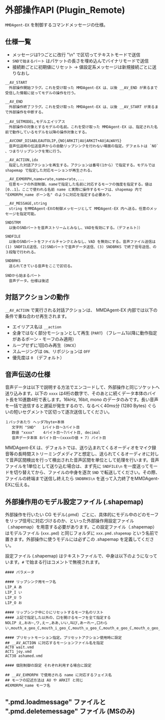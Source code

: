 # 外部操作API (Plugin_Remote)

`MMDAgent-EX` を制御するコマンドメッセージの仕様。

## 仕様一覧

- メッセージは1つごとに改行 "\n" で区切ってテキストモードで送信
- `SNDで始まるパート` はパケットの長さを埋め込んでバイナリモードで送信
- 接続断ごとに初期値にリセット → 値設定系メッセージは新規接続ごとに送りなおし

```text
__AV_START
　外部操作開始フラグ。これを受け取った MMDAgent-EX は、以後 __AV_END が来るまで受信した情報に従ってモデルの操作を行う。

__AV_END
　外部操作終了フラグ。これを受け取った MMDAgent-EX は、以後 __AV_START が来るまで外部操作を中断する。

__AV_SETMODEL,モデルエイリアス
　外部操作の対象とするモデルの名前。これを受け取った MMDAgent-EX は、指定された名前で動作しているモデルを以降の操作対象とする。

__AVCONF_DISABLEAUTOLIP,{NO|ARKIT|AU|ARKIT+AU|ALWAYS}
　音声伝送時の伝送音声からの自動リップシンクを行わない場面の指定。デフォルトは `NO` 、つまりリップシンクを常に行う。

__AV_ACTION,idx
　指定した対話アクションを再生する。アクションは番号(1から）で指定する。モデルでは shapemap で指定した対応モーションが再生される。

__AV_EXMORPH,name=rate,name=rate,...
　任意モーフの外部制御。nameで指定した名前に対応するモーフの強度を指定する。値は [0..1]。ここで使われる名前 name と実際に操作するモーフは、shapemap 内で "EXMORPH_name ボーン名" のように対応を指定する必要あり。

__AV_MESSAGE,string
　string をMMDAgent-EXの制御メッセージとして MMDAgent-EX 内へ送る。任意のメッセージを指定可能。

SNDSTRM
　以後のSNDパートを音声ストリームとみなし、VADを有効にする。（デフォルト））

SNDFILE
　以後のSNDパートをファイルチャンクとみなし、VAD を無効にする。音声ファイル送信は(1) SNDFILE送信、(2)SNDパートで音声データ送信、(3) SNDBRKS で終了信号送信、の３段階で行われる。

SNDBRKS
　送られてきている音声をここで区切る。

SNDから始まるパート
　音声データ。仕様は後述

```

## 対話アクションの動作

`__AV_ACTION` で実行される対話アクションは、 MMDAgent-EX 内部では以下の条件で重ね合わせ再生されます。

- エイリアス名は `__action`
- 全身ではなく部分モーションとして再生 (`PART`) （フレーム1以降に動作指定があるボーン・モーフのみ適用）
- ループせずに1回のみ再生（`ONCE`）
- スムージングは `ON`、リポジションは `OFF`
- 優先度は `0` （デフォルト）

## 音声伝送の仕様

音声データは以下で説明する方法でエンコードして、外部操作と同じソケットへ送り込みます。以下の `xxxx` は4桁の数字で、そのあとに続くデータ本体のバイト長を10進数4桁で表します。16kHz, 16bit, mono のデータのみです。長い音声を一括で送信すると遅延が発生するので、なるべく40ms分 (1280 Bytes) ぐらいの短いセグメントで区切って逐次送信してください。

```text
１パックあたり ヘッダ7byte+本体
   文字列 "SND"   1バイト目～3バイト目
   数値 "xxxx"    4バイト目～7バイト目, decimal
   音声データ本体 8バイト目～(xxxxの値 + 7) バイト目
```

MMDAgent-EX は、デフォルトでは、送り込まれてくるオーディオをマイク録音等の長時間ストリーミングメディアと想定し、送られてくるオーディオに対して音声区間検出を行って検出された音声区間を単位として処理を行います。音声ファイルを1単位として送り込む場合は、まず先に `SNDFILE\n` を一度送ってモードを切り替えてから、ファイルの中身を逐次 `SND` で転送してください。その際、ファイルの終端まで送信し終えたら `SNDBRKS\n` を送って入力終了をMMDAgent-EXに伝える。

## 外部操作用のモデル設定ファイル (.shapemap)

外部操作を行いたい CG モデル(.pmd）ごとに、具体的にモデル中のどのモーフをリップ信号に対応づけるのか、といった外部操作用設定ファイル（.shapemap）を用意する必要があります。この設定ファイル（.shapemap）はモデルファイル (`xxx.pmd`) と同じフォルダに `xxx.pmd.shapemap` という名前で置きます。外部操作に使うモデルには必ずこの .shapemap を定義してください。

設定ファイル (.shapemap) はテキストファイルで、中身は以下のようになっています。`#` で始まる行はコメントで無視されます。

```text
#### パラメータ

#### リップシンク用モーフ名
LIP_A あ
LIP_I い
LIP_U う
LIP_O お

#### リップシンク中に０にリセットするモーフ名のリスト
#### 上記で指定した以外の、口を開けるモーフを全て指定する
NOLIP え,おお~,ワ,えー,ああ,いい,叫び,あーれー,口わらい,mouth_a_geo_C,mouth_i_geo_C,mouth_u_geo_C,mouth_e_geo_C,mouth_o_geo_C,mouth_oh_geo_C,mouth_smile_geo_C,mouth_surprise_geo

#### プリセットモーション指定。プリセットアクション使用時に設定
## __AV_ACTION に対応するモーションファイル名を指定
ACT0 wait.vmd
ACT1 joy.vmd
ACT38 ashamed.vmd

#### 個別制御の設定 それぞれ利用する場合に設定

## __AV_EXMORPH で使用される name に対応するフェイス名
## モーフの記述方法は AU や ARKIT と同じ
#EXMORPH_name モーフ名

```

## ".pmd.loadmessage" ファイルと ".pmd.deletemessage" ファイル (MSのみ)
